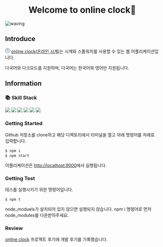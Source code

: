 <h1 style="text-align: center">Welcome to online clock👋</h1>

![waving](https://capsule-render.vercel.app/api?type=waving&height=200&text=onlie-clock&fontAlign=75&fontAlignY=40&color=gradient)

<h2>Introduce</h2>

<img src="./public/favicon/favicon-16x16.png" /> [online clock(온라인 시계)](https://online-clock-s.vercel.app/)는 시계와 스톱워치를 사용할 수 있는 웹 어플리케이션입니다.

다국어와 다크모드를 지원하며, 다국어는 한국어와 영어만 지원됩니다.

<h2>Information</h2>

<h3>📚 Skill Stack</h3>

<img src="https://img.shields.io/badge/HTML5-E34F26?style=flat-square&logo=html5&logoColor=white" style="display:inline"/>
<img src="https://img.shields.io/badge/CSS3-1572B6?style=flat-square&logo=css3&logoColor=white" style="display:inline"/>
<img src="https://img.shields.io/badge/Webpack-8DD6F9?style=flat-square&logo=webpack&logoColor=white" style="display:inline"/>
<img src="https://img.shields.io/badge/React-61DAFB?style=flat-square&logo=react&logoColor=white" style="display:inline"/>
<img src="https://img.shields.io/badge/TypeScript-3178C6?style=flat-square&logo=typescript&logoColor=white" style="display:inline"/>
<img src="https://img.shields.io/badge/i18next-26A69A?style=flat-square&logo=i18next&logoColor=white" style="display:inline"/>

<h3>Getting Started</h3>

Github 저장소를 clone하고 해당 디렉토리에서 터미널을 열고 아래 명령어를 차례로 입력합니다.

```
$ npm i
$ npm start
```

어플리케이션은 [http://localhost:9000](http://localhost:9000)에서 실행됩니다.

<h3>Getting Test</h3>

테스를 실행시키기 위한 명령어입니다. 

```
$ npm t
```

node_moduels가 설치되어 있지 않으면 실행되지 않습니다. npm i 명령어로 먼저 node_modules를 다운받아주세요.

<!-- <h3>Review</h3>

[My-day 프로젝트 후기](https://velog.io/@seo__namu/My-day-%ED%94%84%EB%A1%9C%EC%A0%9D%ED%8A%B8-%ED%9B%84%EA%B8%B0)에 개발 후기를 기록했습니다. -->

<h3>Review</h3>

[online clock](https://velog.io/@seo__namu/online-clock-%ED%94%84%EB%A1%9C%EC%A0%9D%ED%8A%B8-%ED%9B%84%EA%B8%B0) 프로젝트 후기에 개발 후기를 기록했습니다.

